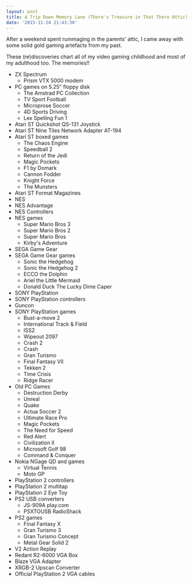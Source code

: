 ```yaml
---
layout: post
title: A Trip Down Memory Lane (There's Treasure in That There Attic)
date: '2015-11-24 21:43:30'
---
```


After a weekend spent rummaging in the parents' attic, I came away with some solid gold gaming artefacts from my past.

These (re)discoveries chart all of my video gaming childhood and most of my adulthood too. The memories!!

* ZX Spectrum
  * Prism VTX 5000 modem
* PC games on 5.25" floppy disk
  * The Amstrad PC Collection
  * TV Sport Football
  * Microprose Soccer
  * 4D Sports Driving
  * Lex Spelling Fun 1
* Atari ST Quickshot QS-131 Joystick
* Atari ST Nine Tiles Network Adapter AT-194
* Atari ST boxed games
  * The Chaos Engine
  * Speedball 2
  * Return of the Jedi
  * Magic Pockets
  * F1 by Domark
  * Cannon Fodder
  * Knight Force
  * The Munsters
* Atari ST Format Magazines
* NES
* NES Advantage
* NES Controllers
* NES games
  * Super Mario Bros 3
  * Super Mario Bros 2
  * Super Mario Bros
  * Kirby's Adventure
* SEGA Game Gear
* SEGA Game Gear games
  * Sonic the Hedgehog
  * Sonic the Hedgehog 2
  * ECCO the Dolphin
  * Ariel the Little Mermaid
  * Donald Duck The Lucky Dime Caper
* SONY PlayStation 
* SONY PlayStation controllers
* Guncon
* SONY PlayStation games
  * Bust-a-move 2
  * International Track & Field
  * ISS2
  * Wipeout 2097
  * Crash 2
  * Crash
  * Gran Turismo
  * Final Fantasy VII
  * Tekken 2
  * Time Crisis
  * Ridge Racer
* Old PC Games
  * Destruction Derby
  * Unreal
  * Quake
  * Actua Soccer 2
  * Ultimate Race Pro
  * Magic Pockets
  * The Need for Speed
  * Red Alert
  * Civilization II
  * Microsoft Golf 98
  * Command & Conquer
* Nokia NGage QD and games
  * Virtual Tennis
  * Moto GP
* PlayStation 2 controllers
* PlayStation 2 multitap
* PlayStation 2 Eye Toy
* PS2 USB converters
  * JS-909A play.com
  * PSXTOUSB RadioShack
* PS2 games
  * Final Fantasy X
  * Gran Turismo 3
  * Gran Turismo Concept
  * Metal Gear Solid 2
* V2 Action Replay
* Redant R2-6000 VGA Box
* Blaze VGA Adapter
* XRGB-2 Upscan Converter
* Official PlayStation 2 VGA cables

